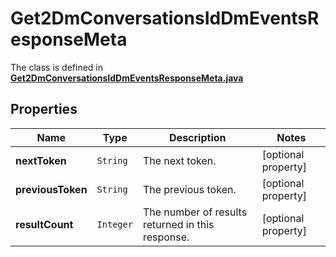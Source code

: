 

# Get2DmConversationsIdDmEventsResponseMeta

The class is defined in **[Get2DmConversationsIdDmEventsResponseMeta.java](../../src/main/java/example/micronaut/model/Get2DmConversationsIdDmEventsResponseMeta.java)**

## Properties

Name | Type | Description | Notes
------------ | ------------- | ------------- | -------------
**nextToken** | `String` | The next token. |  [optional property]
**previousToken** | `String` | The previous token. |  [optional property]
**resultCount** | `Integer` | The number of results returned in this response. |  [optional property]





